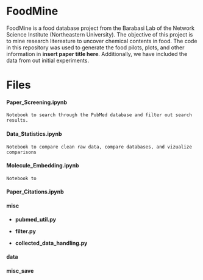 # FoodMine

FoodMine is a food database project from the Barabasi Lab of the Network Science Institute (Northeastern University). The objective of this project is to mine research litereature to uncover chemical contents in food. The code in this repository was used to generate the food pilots, plots, and other information in **insert paper title here**. Additionally, we have included the data from out initial experiments.

# Files

#### Paper_Screening.ipynb
	Notebook to search through the PubMed database and filter out search results.

#### Data_Statistics.ipynb
	Notebook to compare clean raw data, compare databases, and vizualize comparisons

#### Molecule_Embedding.ipynb
	Notebook to 

#### Paper_Citations.ipynb

#### misc

* **pubmed_util.py**

* **filter.py**

* **collected_data_handling.py**

#### data

#### misc_save

